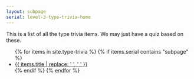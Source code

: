 ```yaml
---
layout: subpage
serial: level-3-type-trivia-home
--- 
```

This is a list of all the type trivia items. We may just have a quiz based on these.

<ul class="columns3">
	{% for items in site.type-trivia %}
		{% if items.serial contains "subpage" %} 
			<li><a href="{{site.baseurl}}{{site.url}}{{ items.url }}">{{ items.title | replace: ' ', '&nbsp;' }}</a></li>
		{% endif %}
	{% endfor %} 
</ul>